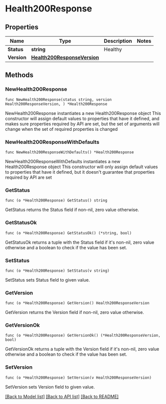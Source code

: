 # Health200Response

## Properties

Name | Type | Description | Notes
------------ | ------------- | ------------- | -------------
**Status** | **string** | Healthy | 
**Version** | [**Health200ResponseVersion**](Health200ResponseVersion.md) |  | 

## Methods

### NewHealth200Response

`func NewHealth200Response(status string, version Health200ResponseVersion, ) *Health200Response`

NewHealth200Response instantiates a new Health200Response object
This constructor will assign default values to properties that have it defined,
and makes sure properties required by API are set, but the set of arguments
will change when the set of required properties is changed

### NewHealth200ResponseWithDefaults

`func NewHealth200ResponseWithDefaults() *Health200Response`

NewHealth200ResponseWithDefaults instantiates a new Health200Response object
This constructor will only assign default values to properties that have it defined,
but it doesn't guarantee that properties required by API are set

### GetStatus

`func (o *Health200Response) GetStatus() string`

GetStatus returns the Status field if non-nil, zero value otherwise.

### GetStatusOk

`func (o *Health200Response) GetStatusOk() (*string, bool)`

GetStatusOk returns a tuple with the Status field if it's non-nil, zero value otherwise
and a boolean to check if the value has been set.

### SetStatus

`func (o *Health200Response) SetStatus(v string)`

SetStatus sets Status field to given value.


### GetVersion

`func (o *Health200Response) GetVersion() Health200ResponseVersion`

GetVersion returns the Version field if non-nil, zero value otherwise.

### GetVersionOk

`func (o *Health200Response) GetVersionOk() (*Health200ResponseVersion, bool)`

GetVersionOk returns a tuple with the Version field if it's non-nil, zero value otherwise
and a boolean to check if the value has been set.

### SetVersion

`func (o *Health200Response) SetVersion(v Health200ResponseVersion)`

SetVersion sets Version field to given value.



[[Back to Model list]](../README.md#documentation-for-models) [[Back to API list]](../README.md#documentation-for-api-endpoints) [[Back to README]](../README.md)


